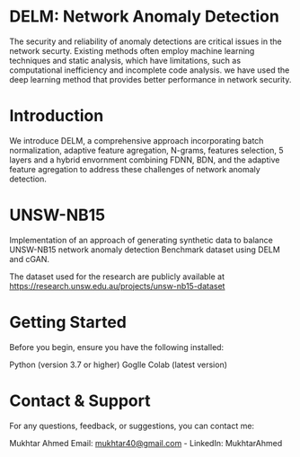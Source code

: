 # DELM: Network Anomaly Detection
The security and reliability of anomaly detections are critical issues in the network securty. Existing methods often employ machine learning techniques and static analysis, which have limitations, such as computational inefficiency and incomplete code analysis. we have used the deep learning method that provides better performance in network security.

# Introduction
We introduce DELM, a comprehensive approach incorporating batch normalization, adaptive feature agregation, N-grams, features selection, 5 layers and a hybrid envornment combining FDNN, BDN, and the adaptive feature agregation to address these challenges of network anomaly detection.

# UNSW-NB15
Implementation of an approach of generating synthetic data to balance UNSW-NB15 network anomaly detection Benchmark dataset using DELM and cGAN.

The dataset used for the research are publicly available at https://research.unsw.edu.au/projects/unsw-nb15-dataset

# Getting Started
Before you begin, ensure you have the following installed:

Python (version 3.7 or higher)
Goglle Colab (latest version)

# Contact & Support
For any questions, feedback, or suggestions, you can contact me:

  Mukhtar Ahmed
  Email: mukhtar40@gmail.com - 
  LinkedIn: MukhtarAhmed











